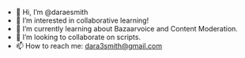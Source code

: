 - 👋 Hi, I’m @daraesmith
- 👀 I’m interested in collaborative learning!
- 🌱 I’m currently learning about Bazaarvoice and Content Moderation.
- 💞️ I’m looking to collaborate on scripts.
- 📫 How to reach me: dara3smith@gmail.com

<!---
daraesmith/daraesmith is a ✨ special ✨ repository because its `README.md` (this file) appears on your GitHub profile.
You can click the Preview link to take a look at your changes.
--->
